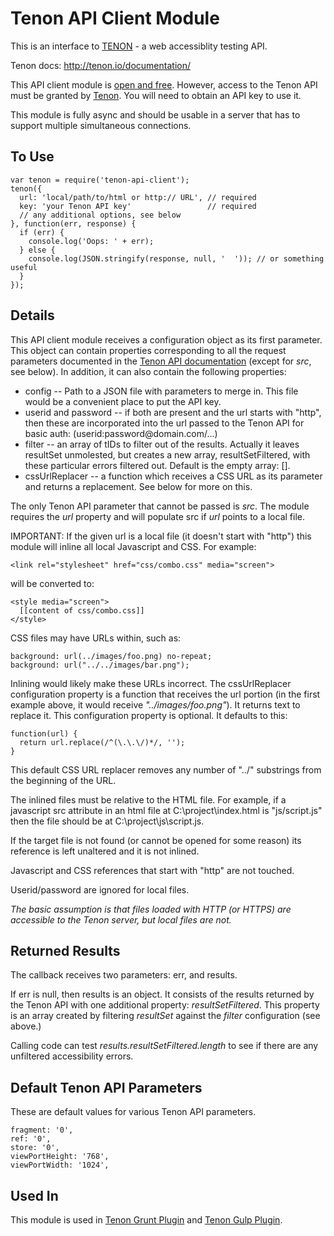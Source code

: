 Tenon API Client Module
=======================

This is an interface to [TENON](http://tenon.io/) - a web accessiblity testing API.

Tenon docs: http://tenon.io/documentation/

This API client module is [open and free](https://github.com/egauci/tenon-api-client/blob/master/LICENSE).
However, access to the Tenon API must be granted by [Tenon](http://tenon.io/).
You will need to obtain an API key to
use it.

This module is fully async and should be usable in a server that has to support
multiple simultaneous connections.

To Use
------

    var tenon = require('tenon-api-client');
    tenon({
      url: 'local/path/to/html or http:// URL', // required
      key: 'your Tenon API key'                 // required
      // any additional options, see below
    }, function(err, response) {
      if (err) {
        console.log('Oops: ' + err);
      } else {
        console.log(JSON.stringify(response, null, '  ')); // or something useful
      }
    });

Details
-------

This API client module receives a configuration object as its first parameter.
This object can contain properties corresponding to all the request parameters documented
in the [Tenon API documentation](http://tenon.io/documentation/) (except for *src*, see below).
In addition, it can also contain the following properties:

- config -- Path to a JSON file with parameters to merge in.
This file would be
a convenient place to put the API key.
- userid and password -- if both are present and the url starts with "http", then these
are incorporated into the url passed to the Tenon API for basic auth: (userid:password&#x00040;domain.com/...)
- filter -- an array of tIDs to filter out of the results. Actually it leaves resultSet unmolested, but creates a
new array, resultSetFiltered, with these particular errors filtered out. Default is the empty array: [].
- cssUrlReplacer -- a function which receives a CSS URL as its parameter and returns a replacement.
See below for more on this.

The only Tenon API parameter that cannot be passed is *src*. The module requires the *url* property
and will populate src if *url* points to a local file.

IMPORTANT: If the given url is a local file (it doesn't start with "http")
this module will inline all local Javascript and CSS. For example:

    <link rel="stylesheet" href="css/combo.css" media="screen">

will be converted to:

    <style media="screen">
      [[content of css/combo.css]]
    </style>

CSS files may have URLs  within, such as:

    background: url(../images/foo.png) no-repeat;
    background: url("../../images/bar.png");

Inlining would likely make these URLs incorrect. The cssUrlReplacer configuration property is a function
that receives the url portion (in the first example above, it would receive *"../images/foo.png"*). It
returns text to replace it. This configuration property is optional. It defaults to this:

    function(url) {
      return url.replace(/^(\.\.\/)*/, '');
    }

This default CSS URL replacer removes any number of "../" substrings from the beginning of the URL.

The inlined files must be relative to the HTML file. For example, if a javascript src attribute
in an html file at C:\project\index.html is "js/script.js" then the file should be at
C:\project\js\script.js.

If the target file is not found (or cannot be opened for some reason) its reference is left unaltered
and it is not inlined.

Javascript and CSS references that start with "http" are not touched.

Userid/password are ignored for local files.

*The basic assumption is that files loaded with HTTP (or HTTPS) are accessible to the Tenon server, but
local files are not.*

Returned Results
----------------

The callback receives two parameters: err, and results.

If err is null, then results is an object. It consists of the results returned
by the Tenon API with one additional property: *resultSetFiltered*. This property is an array
created by filtering *resultSet* against the *filter* configuration (see above.)

Calling code can test *results.resultSetFiltered.length* to see if there are any
unfiltered accessibility errors.

Default Tenon API Parameters
----------------------------

These are default values for various Tenon API parameters.

    fragment: '0',
    ref: '0',
    store: '0',
    viewPortHeight: '768',
    viewPortWidth: '1024',

Used In
-------

This module is used in [Tenon Grunt Plugin](https://github.com/egauci/grunt-tenon-client) and
[Tenon Gulp Plugin](https://github.com/egauci/gulp-tenon-client).